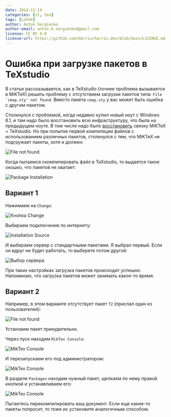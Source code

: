 ```yaml
---
date: 2014-12-14
categories: [it, tex]
tags: [LaTeX]
author: Anton Sergienko
author-email: anton.b.sergienko@gmail.com
license: CC BY 4.0
license-url: https://github.com/Harrix/harrix.dev/blob/main/LICENSE.md
---
```


# Ошибка при загрузке пакетов в TeXstudio

В статье рассказывается, как в TeXstudio (точнее проблема вызывается в MiKTeX) решить проблему с отсутствием загрузки пакетов типа: `` File `cmap.sty' not found ``. Вместо пакета `cmap.sty` у вас может быть ошибка с другим пакетом.

Столкнулся с проблемой, когда недавно купил новый ноут с Windows 8.1, и там надо было восстановить всю инфраструктуру, что была на предыдущем ноуте. В том числе надо было [восстановить](https://github.com/Harrix/harrix.dev-blog-2018/blob/main/install-latex/install-latex.md) связку MiKTeX + TeXstudio. Но при попытке первой компиляции файлов с использованием различных пакетов, столкнулся с тем, что MiKTeX не подгружает пакеты, хотя и должен:

![File not found](img/file-not-found_01.png)

Когда пытаемся скомпилировать файл в TeXstudio, то выдается такое окошко, что пакетов не хватает:

![Package Installation](img/package-installation.png)

## Вариант 1

Нажимаем на `Change`:

![Кнопка Change](img/change.png)

Выбираем подключение по интернету:

![Installation Source](img/installation-source_01.png)

И выбираем сервер с стандартными пакетами. Я выбрал первый. Если он вдруг не будет работать, то выберете потом другой:

![Выбор сервера](img/installation-source_02.png)

При таких настройках загрузка пакетов происходит успешно. Напоминаю, что загрузка пакетов может занимать какое-то время.

## Вариант 2

Например, в этом варианте отсутствует пакет `T2` (прислал один из пользователей):

![File not found](img/file-not-found_02.png)

Установим пакет принудительно.

Через пуск находим `MikTex Console`:

![MikTex Console](img/miktex-console_01.png)

И перезапускаем его под администратором:

![MikTex Console](img/miktex-console_02.png)

В разделе `Packages` находим нужный пакет, щелкаем по нему правой кнопкой и устанавливаем его:

![MikTex Console](img/miktex-console_03.png)

Пытаетесь перекомпилировать ваш документ. Если еще какие-то пакеты попросит, то тоже их установите аналогичным способом.
